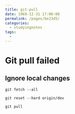 ```yaml
---
title: git-pull
date: 1969-12-31 17:00:00
permalink: /pages/be23d5/
categories:
  - studyingnotes
tags:
  - 
---
```

# Git pull failed

## Ignore local changes

``` shell
git fetch --all

git reset --hard origin/dev

git pull
```
